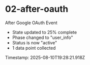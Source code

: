 # 02-after-oauth

After Google OAuth Event

- State updated to 25% complete
- Phase changed to "user_info"
- Status is now "active"
- 1 data point collected

Timestamp: 2025-08-10T19:28:21.918Z
